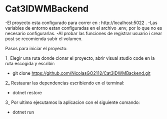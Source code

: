# Cat3IDWMBackend

-El proyecto esta configurado para correr en : http://localhost:5022 .
-Las variables de entorno estan configuradas en el archivo .env, por lo que no es necesario configurarlas.
-Al probar las funciones de registrar usuario i crear post se recomienda subir el volumen.

Pasos para iniciar el proyecto:

1_ Elegir una ruta donde clonar el proyecto, abrir visual studio code en la ruta escogida y escribir: 

- git clone https://github.com/NicolasGO2112/Cat3IDWMBackend.git

2_ Restaurar las dependencias escribiendo en el terminal:

- dotnet restore

3_ Por ultimo ejecutamos la aplicacion con el siguiente comando:

- dotnet run
